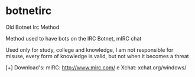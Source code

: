# botnetirc
Old Botnet Irc Method

Method used to have bots on the IRC Botnet, mIRC chat

Used only for study, college and knowledge, I am not responsible for misuse, every form of knowledge is valid, but not when it becomes a threat

[+] Download's:
mIRC: http://www.mirc.com/ e
Xchat: xchat.org/windows/
